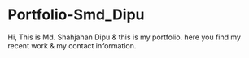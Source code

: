 # Portfolio-Smd_Dipu
Hi, This is Md. Shahjahan Dipu & this is my portfolio. here you find my recent work & my contact information.